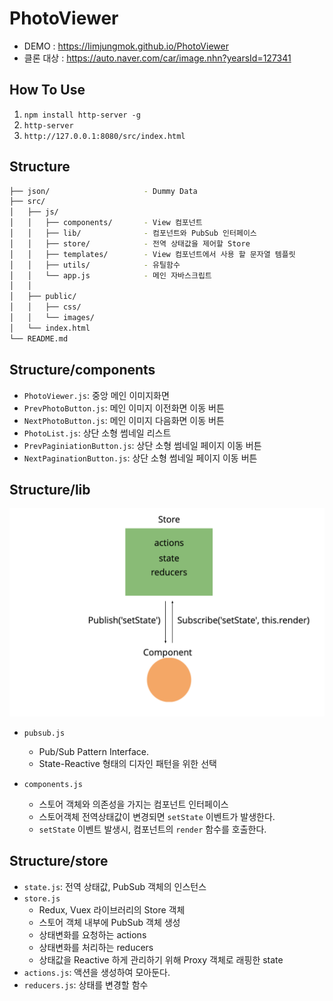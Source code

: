 # PhotoViewer
- DEMO : https://limjungmok.github.io/PhotoViewer
- 클론 대상 : https://auto.naver.com/car/image.nhn?yearsId=127341

## How To Use

1. `npm install http-server -g` 
2. `http-server`
3. `http://127.0.0.1:8080/src/index.html`


## Structure
```bash
├── json/                     - Dummy Data
├── src/
│   ├── js/
│   │   ├── components/       - View 컴포넌트
│   │   ├── lib/              - 컴포넌트와 PubSub 인터페이스
│   │   ├── store/            - 전역 상태값을 제어할 Store 
│   │   ├── templates/        - View 컴포넌트에서 사용 할 문자열 템플릿
│   │   ├── utils/            - 유틸함수
│   │   └── app.js            - 메인 자바스크립트
│   │ 
│   ├── public/               
│   │   ├── css/              
│   │   └── images/           
│   └── index.html
└── README.md
```


## Structure/components
- `PhotoViewer.js`: 중앙 메인 이미지화면
- `PrevPhotoButton.js`: 메인 이미지 이전화면 이동 버튼
- `NextPhotoButton.js`: 메인 이미지 다음화면 이동 버튼
- `PhotoList.js`: 상단 소형 썸네일 리스트
- `PrevPaginiationButton.js`: 상단 소형 썸네일 페이지 이동 버튼
- `NextPaginationButton.js`: 상단 소형 썸네일 페이지 이동 버튼


## Structure/lib
![](./diagram.png)

- `pubsub.js`
  - Pub/Sub Pattern Interface. 
  - State-Reactive 형태의 디자인 패턴을 위한 선택

- `components.js`
  - 스토어 객체와 의존성을 가지는 컴포넌트 인터페이스
  - 스토어객체 전역상태값이 변경되면 `setState` 이벤트가 발생한다.
  - `setState` 이벤트 발생시, 컴포넌트의 `render` 함수를 호출한다.

## Structure/store
- `state.js`: 전역 상태값, PubSub 객체의 인스턴스
- `store.js`
  - Redux, Vuex 라이브러리의 Store 객체
  - 스토어 객체 내부에 PubSub 객체 생성
  - 상태변화를 요청하는 actions
  - 상태변화를 처리하는 reducers
  - 상태값을 Reactive 하게 관리하기 위해 Proxy 객체로 래핑한 state
- `actions.js`: 액션을 생성하여 모아둔다. 
- `reducers.js`: 상태를 변경할 함수


